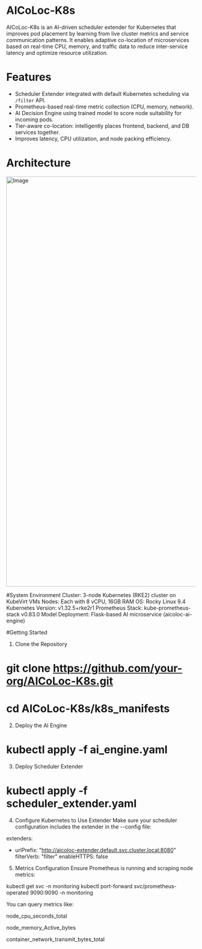 # AICoLoc-K8s

AICoLoc-K8s is an AI-driven scheduler extender for Kubernetes that improves pod placement by learning from live cluster metrics and service communication patterns. It enables adaptive co-location of microservices based on real-time CPU, memory, and traffic data to reduce inter-service latency and optimize resource utilization.

# Features

- Scheduler Extender integrated with default Kubernetes scheduling via `/filter` API.
- Prometheus-based real-time metric collection (CPU, memory, network).
- AI Decision Engine using trained model to score node suitability for incoming pods.
- Tier-aware co-location: intelligently places frontend, backend, and DB services together.
- Improves latency, CPU utilization, and node packing efficiency.

# Architecture

<img width="1089" alt="Image" src="https://github.com/user-attachments/assets/8c3e8c13-bdfb-4be1-84c3-38cb0fe46700" />


#System Environment
Cluster: 3-node Kubernetes (RKE2) cluster on KubeVirt VMs
Nodes: Each with 8 vCPU, 16GB RAM
OS: Rocky Linux 9.4
Kubernetes Version: v1.32.5+rke2r1
Prometheus Stack: kube-prometheus-stack v0.83.0
Model Deployment: Flask-based AI microservice (aicoloc-ai-engine)

#Getting Started

1. Clone the Repository
# git clone https://github.com/your-org/AICoLoc-K8s.git
# cd AICoLoc-K8s/k8s_manifests

2. Deploy the AI Engine
# kubectl apply -f ai_engine.yaml

3. Deploy Scheduler Extender
# kubectl apply -f scheduler_extender.yaml

4. Configure Kubernetes to Use Extender
Make sure your scheduler configuration includes the extender in the --config file:

extenders:
  - urlPrefix: "http://aicoloc-extender.default.svc.cluster.local:8080"
    filterVerb: "filter"
    enableHTTPS: false
    
5. Metrics Configuration
Ensure Prometheus is running and scraping node metrics:

kubectl get svc -n monitoring
kubectl port-forward svc/prometheus-operated 9090:9090 -n monitoring

You can query metrics like:

node_cpu_seconds_total

node_memory_Active_bytes

container_network_transmit_bytes_total

